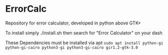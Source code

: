 # ErrorCalc
Repository for error calculator, developed in python above GTK+

To install simply ./install.sh then search for "Error Calculator" on your dash

These Dependencies must be installed via apt
 `sudo apt install python-gi python-gi-cairo python3-gi python3-gi-cairo gir1.2-gtk-3.0`
